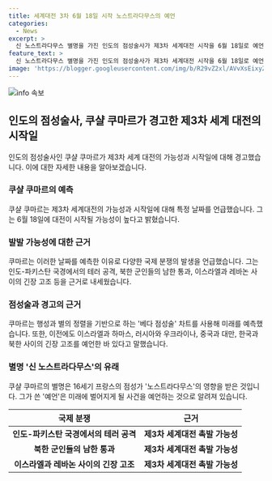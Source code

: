 ```yaml
---
title: 세계대전 3차 6월 18일 시작 노스트라다무스의 예언
categories:
  - News
excerpt: >
  신 노스트라다무스 별명을 가진 인도의 점성술사가 제3차 세계대전 시작을 6월 18일로 예언했다. 그는 국제 분쟁과 행성 정렬을 근거로 이를 주장하며, 베다 점성술 차트를 사용해 미래를 예측한다고 밝혔다. 별명은 프랑스의 노스트라다무스에 영감을 받은 것이며, 16세기에 쓴 예언으로 유명하다. 노스트라다무스는 2024년을 최악의 한 해라고 예언했다.
feature_text: >
  신 노스트라다무스 별명을 가진 인도의 점성술사가 제3차 세계대전 시작을 6월 18일로 예언했다. 그는 국제 분쟁과 행성 정렬을 근거로 이를 주장하며, 베다 점성술 차트를 사용해 미래를 예측한다고 밝혔다. 별명은 프랑스의 노스트라다무스에 영감을 받은 것이며, 16세기에 쓴 예언으로 유명하다. 노스트라다무스는 2024년을 최악의 한 해라고 예언했다.
image: 'https://blogger.googleusercontent.com/img/b/R29vZ2xl/AVvXsEixyZcFfHzMRdzZMjFBmAUKJYCLCGyLL1o632UiGVXcaFdKo_bkvkuCioo0uUKlGfBVcT3P84aROyZIXSBEx3Aw5nCQ3pTgDom1WDC4m8eifvWiAmWEEVb4x6G_l8C0QH225ldMjyaFvpxGEBGNO37VmDTDMHGhJPq73UglMfDca1-0aw/s1600/blogspot.png'
---
```


<p><img src="https://blogger.googleusercontent.com/img/b/R29vZ2xl/AVvXsEixyZcFfHzMRdzZMjFBmAUKJYCLCGyLL1o632UiGVXcaFdKo_bkvkuCioo0uUKlGfBVcT3P84aROyZIXSBEx3Aw5nCQ3pTgDom1WDC4m8eifvWiAmWEEVb4x6G_l8C0QH225ldMjyaFvpxGEBGNO37VmDTDMHGhJPq73UglMfDca1-0aw/s1600/blogspot.png" alt="info 속보" /></p>

<h2 data-ke-size="size26">인도의 점성술사, 쿠샬 쿠마르가 경고한 제3차 세계 대전의 시작일</h2>

<p data-ke-size="size16">인도의 점성술사인 쿠샬 쿠마르가 제3차 세계 대전의 가능성과 시작일에 대해 경고했습니다. 이에 대한 자세한 내용을 알아보겠습니다.</p>

<h3 data-ke-size="size24">쿠샬 쿠마르의 예측</h3>

<p data-ke-size="size16">쿠샬 쿠마르는 제3차 세계대전의 가능성과 시작일에 대해 특정 날짜를 언급했습니다. 그는 6월 18일에 대전이 시작될 가능성이 높다고 밝혔습니다.</p>

<h3 data-ke-size="size24">발발 가능성에 대한 근거</h3>

<p data-ke-size="size16">쿠마르는 이러한 날짜를 예측한 이유로 다양한 국제 분쟁의 발생을 언급했습니다. 그는 인도-파키스탄 국경에서의 테러 공격, 북한 군인들의 남한 통과, 이스라엘과 레바논 사이의 긴장 고조 등을 근거로 내세웠습니다.</p>

<h3 data-ke-size="size24">점성술과 경고의 근거</h3>

<p data-ke-size="size16">쿠마르는 행성과 별의 정렬을 기반으로 하는 '베다 점성술' 차트를 사용해 미래를 예측했습니다. 또한, 이전에도 이스라엘과 하마스, 러시아와 우크라이나, 중국과 대만, 한국과 북한 사이의 긴장 고조를 예언한 바 있다고 말했습니다.</p>

<h3 data-ke-size="size24">별명 '신 노스트라다무스'의 유래</h3>

<p data-ke-size="size16">쿠샬 쿠마르의 별명은 16세기 프랑스의 점성가 '노스트라다무스'의 영향을 받은 것입니다. 그가 쓴 '예언'은 미래에 벌어지게 될 사건을 예언하는 것으로 알려져 있습니다.</p>

<table>
    <thead>
        <tr>
            <th>국제 분쟁</th>
            <th>근거</th>
        </tr>
    </thead>
    <tbody>
        <tr>
            <td style="text-align: center; height: 17px;"><b>인도-파키스탄 국경에서의 테러 공격</b></td>
            <td style="text-align: center; height: 17px;"><b>제3차 세계대전 촉발 가능성</b></td>
        </tr>
        <tr>
            <td style="text-align: center; height: 17px;"><b>북한 군인들의 남한 통과</b></td>
            <td style="text-align: center; height: 17px;"><b>제3차 세계대전 촉발 가능성</b></td>
        </tr>
        <tr>
            <td style="text-align: center; height: 17px;"><b>이스라엘과 레바논 사이의 긴장 고조</b></td>
            <td style="text-align: center; height: 17px;"><b>제3차 세계대전 촉발 가능성</b></td>
        </tr>
    </tbody>
</table>

<p data-ke-size="size16">&nbsp;</p>

